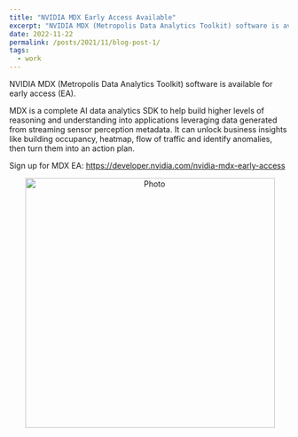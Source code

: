 ```yaml
---
title: "NVIDIA MDX Early Access Available"
excerpt: "NVIDIA MDX (Metropolis Data Analytics Toolkit) software is available for early access (EA)."
date: 2022-11-22
permalink: /posts/2021/11/blog-post-1/
tags:
  - work
---
```


NVIDIA MDX (Metropolis Data Analytics Toolkit) software is available for early access (EA). 

MDX is a complete AI data analytics SDK to help build higher levels of reasoning and understanding into applications leveraging data generated from streaming sensor perception metadata. It can unlock business insights like building occupancy, heatmap, flow of traffic and identify anomalies, then turn them into an action plan.

Sign up for MDX EA:  https://developer.nvidia.com/nvidia-mdx-early-access

<p align="center">
  <img src="https://zhengthomastang.github.io/images/NVIDIA_MDX.png?raw=true" alt="Photo" style="width: 450px;"/> 
</p>
